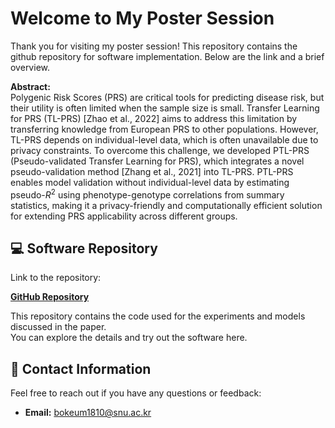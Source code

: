 # Welcome to My Poster Session

Thank you for visiting my poster session! This repository contains the github repository for software implementation. Below are the link and a brief overview.

**Abstract:**  
Polygenic Risk Scores (PRS) are critical tools for predicting disease risk, but their utility is often limited when the sample size is small. Transfer Learning for PRS (TL-PRS) [Zhao et al., 2022] aims to address this limitation by transferring knowledge from European PRS to other populations. However, TL-PRS depends on individual-level data, which is often unavailable due to privacy constraints. To overcome this challenge, we developed PTL-PRS (Pseudo-validated Transfer Learning for PRS), which integrates a novel pseudo-validation method [Zhang et al., 2021] into TL-PRS. PTL-PRS enables model validation without individual-level data by estimating pseudo-<i>R</i><sup>2</sup> using phenotype-genotype correlations from summary statistics, making it a privacy-friendly and computationally efficient solution for extending PRS applicability across different groups.

## 💻 Software Repository

Link to the repository:  

[**GitHub Repository**](https://github.com/bokeumcho/PTL.PRS)

This repository contains the code used for the experiments and models discussed in the paper.  
You can explore the details and try out the software here.

## 🤝 Contact Information

Feel free to reach out if you have any questions or feedback:

- **Email:** [bokeum1810@snu.ac.kr](bokeum1810@snu.ac.kr)
